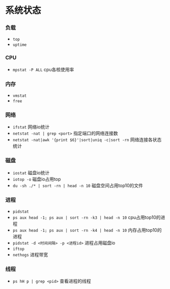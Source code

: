 # 系统状态

### 负载

* `top`
* `uptime` 

### CPU

* `mpstat -P ALL` cpu各核使用率

### 内存

* `vmstat`
* `free`

### 网络

* `ifstat` 网络io统计
* `netstat -nat | grep <port>` 指定端口的网络连接数
* `netstat -nat|awk '{print $6}'|sort|uniq -c|sort -rn` 网络连接各状态统计

### 磁盘

* `iostat` 磁盘io统计
* `iotop -o` 磁盘io占用top 
* `du -sh ./* | sort -rn | head -n 10` 磁盘空间占用top10的文件

### 进程

* `pidstat`
* `ps aux head -1; ps aux | sort -rn -k3 | head -n 10` cpu占用top10的进程
* `ps aux head -1; ps aux | sort -rn -k4 | head -n 10` 内存占用top10的进程
* `pidstat -d <时间间隔> -p <进程id>` 进程占用磁盘io
* `iftop`
* `nethogs` 进程带宽

### 线程

* `ps hH p | grep <pid>` 查看进程的线程
